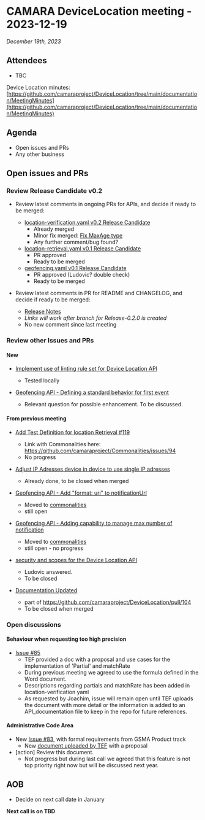 # CAMARA DeviceLocation meeting - 2023-12-19

*December 19th, 2023*

## Attendees


- TBC

Device Location minutes: [https://github.com/camaraproject/DeviceLocation/tree/main/documentation/MeetingMinutes](https://github.com/camaraproject/DeviceLocation/tree/main/documentation/MeetingMinutes)

## Agenda

* Open issues and PRs
* Any other business
  
## Open issues and PRs

### Review Release Candidate v0.2

* Review latest comments in ongoing PRs for APIs, and decide if ready to be merged:
  - [location-verification.yaml v0.2 Release Candidate](https://github.com/camaraproject/DeviceLocation/blob/main/code/API_definitions/location-verification.yaml)
       - Already merged
       - Minor fix merged: [Fix MaxAge type](https://github.com/camaraproject/DeviceLocation/pull/126)
       - Any further comment/bug found?
  - [location-retrieval.yaml v0.1 Release Candidate](https://github.com/camaraproject/DeviceLocation/pull/114)
      - PR approved
      - Ready to be merged
  - [geofencing.yaml v0.1 Release Candidate](https://github.com/camaraproject/DeviceLocation/pull/116)
      - PR approved (Ludovic? double check)
      - Ready to be merged

* Review latest comments in PR for README and CHANGELOG, and decide if ready to be merged:
  - [Release Notes](https://github.com/camaraproject/DeviceLocation/pull/106)
  - *Links will work after branch for Release-0.2.0 is created*
  - No new comment since last meeting

### Review other Issues and PRs

#### New

* [Implement use of linting rule set for Device Location API](https://github.com/camaraproject/DeviceLocation/issues/125)
  - Tested locally

* [Geofencing API - Defining a standard behavior for first event](https://github.com/camaraproject/DeviceLocation/issues/124)
  - Relevant question for possible enhancement. To be discussed.

#### From previous meeting

* [Add Test Definition for location Retrieval #119](https://github.com/camaraproject/DeviceLocation/pull/119/files)
  - Link with Commonalities here: https://github.com/camaraproject/Commonalities/issues/94
  - No progress

* [Adjust IP Adresses device in device to use single IP adresses](https://github.com/camaraproject/DeviceLocation/issues/117)
  - Already done, to be closed when merged

* [Geofencing API - Add "format: uri" to notificationUrl](https://github.com/camaraproject/DeviceLocation/issues/118)
  - Moved to [commonalities](https://github.com/camaraproject/Commonalities/issues/93)
  - still open

* [Geofencing API - Adding capability to manage max number of notification](https://github.com/camaraproject/DeviceLocation/issues/111)
  - Moved to [commonalities](https://github.com/camaraproject/Commonalities/issues/90)
  - still open - no progress

* [security and scopes for the Device Location API](https://github.com/camaraproject/DeviceLocation/issues/105)
  - Ludovic answered.
  - To be closed

* [Documentation Updated](https://github.com/camaraproject/DeviceLocation/issues/102)
  - part of https://github.com/camaraproject/DeviceLocation/pull/104
  - To be closed when merged

### Open discussions

#### Behaviour when requesting too high precision

* [Issue #85](https://github.com/camaraproject/DeviceLocation/issues/85)
  - TEF provided a doc with a proposal and use cases for the implementation of 'Partial' and matchRate
  - During previous meeting we agreed to use the formula defined in the Word document.
  - Descriptions regarding partials and matchRate has been added in location-verification yaml
  - As requested by Joachim, issue will remain open until TEF uploads the document with more detail or the information is added to an API_documentation file to keep in the repo for future references.


#### Administrative Code Area

* New [Issue #83](https://github.com/camaraproject/DeviceLocation/issues/83), with formal requirements from GSMA Product track
  - New [document uploaded by TEF](https://github.com/camaraproject/DeviceLocation/files/12856149/AdminCode.Proposal.-.Draft_20230926.docx) with a proposal
* [action] Review this document. 
    - Not progress but during last call we agreed that this feature is not top priority right now but will be discussed next year.


## AOB

- Decide on next call date in January

<p>

**Next call is on TBD**
